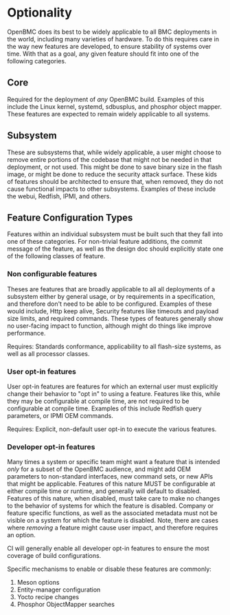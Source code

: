 # Optionality

OpenBMC does its best to be widely applicable to all BMC deployments in the
world, including many varieties of hardware. To do this requires care in the way
new features are developed, to ensure stability of systems over time. With that
as a goal, any given feature should fit into one of the following categories.

## Core

Required for the deployment of _any_ OpenBMC build. Examples of this include the
Linux kernel, systemd, sdbusplus, and phosphor object mapper. These features are
expected to remain widely applicable to all systems.

## Subsystem

These are subsystems that, while widely applicable, a user might choose to
remove entire portions of the codebase that might not be needed in that
deployment, or not used. This might be done to save binary size in the flash
image, or might be done to reduce the security attack surface. These kids of
features should be architected to ensure that, when removed, they do not cause
functional impacts to other subsystems. Examples of these include the webui,
Redfish, IPMI, and others.

## Feature Configuration Types

Features within an individual subsystem must be built such that they fall into
one of these categories. For non-trivial feature additions, the commit message
of the feature, as well as the design doc should explicitly state one of the
following classes of feature.

### Non configurable features

Theses are features that are broadly applicable to all all deployments of a
subsystem either by general usage, or by requirements in a specification, and
therefore don't need to be able to be configured. Examples of these would
include, Http keep alive, Security features like timeouts and payload size
limits, and required commands. These types of features generally show no
user-facing impact to function, although might do things like improve
performance.

Requires: Standards conformance, applicability to all flash-size systems, as
well as all processor classes.

### User opt-in features

User opt-in features are features for which an external user must explicitly
change their behavior to "opt in" to using a feature. Features like this, while
they may be configurable at compile time, are not required to be configurable at
compile time. Examples of this include Redfish query parameters, or IPMI OEM
commands.

Requires: Explicit, non-default user opt-in to execute the various features.

### Developer opt-in features

Many times a system or specific team might want a feature that is intended
_only_ for a subset of the OpenBMC audience, and might add OEM parameters to
non-standard interfaces, new command sets, or new APIs that might be applicable.
Features of this nature MUST be configurable at either compile time or runtime,
and generally will default to disabled. Features of this nature, when disabled,
must take care to make no changes to the behavior of systems for which the
feature is disabled. Company or feature specific functions, as well as the
associated metadata must not be visible on a system for which the feature is
disabled. Note, there are cases where _removing_ a feature might cause user
impact, and therefore requires an option.

CI will generally enable all developer opt-in features to ensure the most
coverage of build configurations.

Specific mechanisms to enable or disable these features are commonly:

1. Meson options
2. Entity-manager configuration
3. Yocto recipe changes
4. Phosphor ObjectMapper searches
